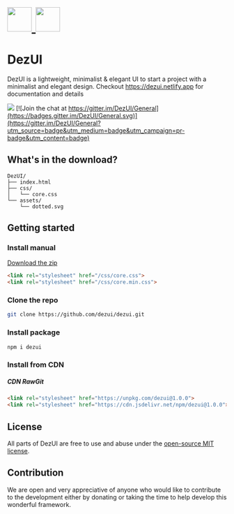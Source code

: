 

<a href="https://dezui.github.io/dezui" target="_blank" style="font-size: 2rem;">
	<img src="https://raw.githubusercontent.com/dezui/DezUI/stable/assets/main.svg" alt="" style="height: 3.5rem !important;">
	<img src="assets/main.svg" alt="" style="height: 3.5rem !important;">
</a>

# DezUI

DezUI is a lightweight, minimalist & elegant UI to start a project with a minimalist and elegant design.
Checkout https://dezui.netlify.app for documentation and details

[![](assets/images/dezui-web-preview.png)](https://dezui.github.io/dezui) [![Join the chat at https://gitter.im/DezUI/General](https://badges.gitter.im/DezUI/General.svg)](https://gitter.im/DezUI/General?utm_source=badge&utm_medium=badge&utm_campaign=pr-badge&utm_content=badge)

## What's in the download?

```
DezUI/
├── index.html
├── css/
│   └── core.css
└── assets/
    └── dotted.svg
```

## Getting started

### Install manual
[Download the zip](https://github.com/dezui/dezui/archive/refs/heads/stable.zip)
```html
<link rel="stylesheet" href="/css/core.css">
<link rel="stylesheet" href="/css/core.min.css">
```
### Clone the repo
```bash
git clone https://github.com/dezui/dezui.git
```
### Install package
```bash
npm i dezui
```
### Install from CDN
##### CDN RawGit
```html
<link rel="stylesheet" href="https://unpkg.com/dezui@1.0.0">
<link rel="stylesheet" href="https://cdn.jsdelivr.net/npm/dezui@1.0.0">
```

## License

All parts of DezUI are free to use and abuse under the [open-source MIT license](https://github.com/dezui/dezui/blob/stable/LICENSE).

## Contribution

We are open and very appreciative of anyone who would like to contribute to the development either by donating or taking the time to help develop this wonderful framework.
